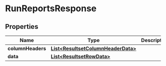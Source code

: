 

# RunReportsResponse

## Properties

Name | Type | Description | Notes
------------ | ------------- | ------------- | -------------
**columnHeaders** | [**List&lt;ResultsetColumnHeaderData&gt;**](ResultsetColumnHeaderData.md) |  |  [optional]
**data** | [**List&lt;ResultsetRowData&gt;**](ResultsetRowData.md) |  |  [optional]



